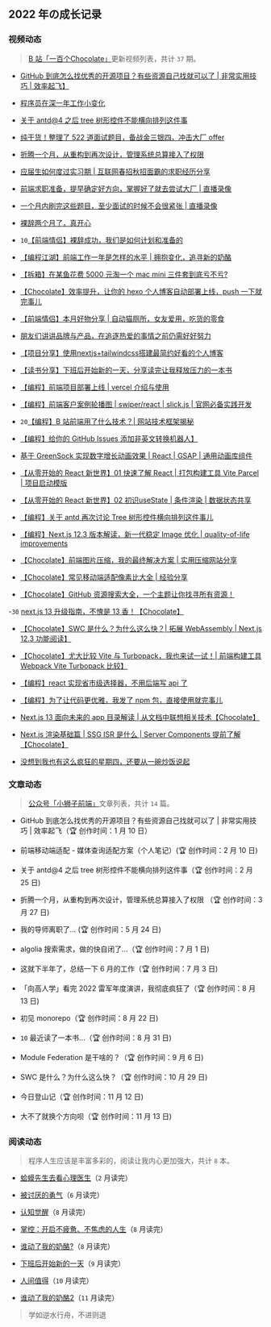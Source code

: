 ## 2022 年の成长记录

### 视频动态

> [B 站「一百个Chocolate」](https://space.bilibili.com/351534170)更新视频列表，共计 `37` 期。

- [GitHub 到底怎么找优秀的开源项目？有些资源自己找就可以了 | 非常实用技巧 | 效率起飞】](https://www.bilibili.com/video/BV1Cr4y1v7cq/?share_source=copy_web&vd_source=3c011055df411cd7eaf08a638498a0b2)
- [程序员在深一年工作小变化](https://www.bilibili.com/video/BV1EZ4y1k7cH/?share_source=copy_web&vd_source=3c011055df411cd7eaf08a638498a0b2)

- [关于 antd@4 之后 tree 树形控件不能横向排列这件事](https://www.bilibili.com/video/BV1AT4y1Q78d/?share_source=copy_web&vd_source=3c011055df411cd7eaf08a638498a0b2)

- [纯干货！整理了 522 道面试题目，备战金三银四，冲击大厂 offer](https://www.bilibili.com/video/BV1FT4y1Q7mF/?share_source=copy_web&vd_source=3c011055df411cd7eaf08a638498a0b2)

- [折腾一个月，从重构到再次设计，管理系统总算接入了权限](https://www.bilibili.com/video/BV11a411x7g2/?share_source=copy_web&vd_source=3c011055df411cd7eaf08a638498a0b2)

- [应届生如何度过实习期 | 互联网春招秋招面霸的求职经历分享](https://www.bilibili.com/video/BV1pq4y1e7oM/?share_source=copy_web&vd_source=3c011055df411cd7eaf08a638498a0b2)

- [前端求职准备，提早确定好方向，掌握好了就去尝试大厂 | 直播录像](https://www.bilibili.com/video/BV1594y1Z7sz/?share_source=copy_web&vd_source=3c011055df411cd7eaf08a638498a0b2)

- [一个月内刷完这些题目，至少面试的时候不会很紧张 | 直播录像](https://www.bilibili.com/video/BV1iZ4y1U7m8/?share_source=copy_web&vd_source=3c011055df411cd7eaf08a638498a0b2)

- [裸辞两个月了，真开心](https://www.bilibili.com/video/BV1Vu411y7up/?share_source=copy_web&vd_source=3c011055df411cd7eaf08a638498a0b2)

- `10`[【前端情侣】裸辞成功，我们是如何计划和准备的](https://www.bilibili.com/video/BV1xF411T7op/?share_source=copy_web&vd_source=3c011055df411cd7eaf08a638498a0b2)

- [【编程江湖】前端工作一年是怎样的水平 | 拥抱变化，追寻新的奶酪]( https://www.bilibili.com/video/BV1a3411N7yW/?share_source=copy_web&vd_source=3c011055df411cd7eaf08a638498a0b2)

- [【拆箱】在某鱼花费 5000 元淘一个 mac mini 三件套到底亏不亏?](https://www.bilibili.com/video/BV1QZ4y1i78s/?share_source=copy_web&vd_source=3c011055df411cd7eaf08a638498a0b2)

- [【Chocolate】效率提升，让你的 hexo 个人博客自动部署上线，push 一下就完事儿](https://www.bilibili.com/video/BV13B4y1x7ZS/?share_source=copy_web&vd_source=3c011055df411cd7eaf08a638498a0b2)

- [【前端情侣】本月好物分享 | 自动猫厕所，女友爱用，吃货的零食](https://www.bilibili.com/video/BV1HU4y1Q7bx/?share_source=copy_web&vd_source=3c011055df411cd7eaf08a638498a0b2)

- [朋友们讲讲品牌与产品，在追逐热爱的事情之前仍需好好努力](https://www.bilibili.com/video/BV1mG4y167WZ/?share_source=copy_web&vd_source=3c011055df411cd7eaf08a638498a0b2)

- [【项目分享】使用nextjs+tailwindcss搭建最简约好看的个人博客](https://www.bilibili.com/video/BV1jT411M7Js/?share_source=copy_web&vd_source=3c011055df411cd7eaf08a638498a0b2)

- [【读书分享】下班后开始新的一天，分享读完让我释放压力的一本书](https://www.bilibili.com/video/BV1ha411g72y/?share_source=copy_web&vd_source=3c011055df411cd7eaf08a638498a0b2)

- [【编程】前端项目部署上线 | vercel 介绍与使用](https://www.bilibili.com/video/BV11B4y1J7Rg/?share_source=copy_web&vd_source=3c011055df411cd7eaf08a638498a0b2)

- [【编程】前端客户案例轮播图 | swiper/react | slick.js | 官网必备实践开发](https://www.bilibili.com/video/BV1CW4y1Y7YY/?share_source=copy_web&vd_source=3c011055df411cd7eaf08a638498a0b2)

- `20`[【编程】B 站前端用了什么技术？| 网站技术框架揭秘](https://www.bilibili.com/video/BV1sB4y1773V/?share_source=copy_web&vd_source=3c011055df411cd7eaf08a638498a0b2)

- [【编程】给你的 GitHub Issues 添加非英文转换机器人】](https://www.bilibili.com/video/BV1we4y1B7Dr/?share_source=copy_web&vd_source=3c011055df411cd7eaf08a638498a0b2)

- [基于 GreenSock 实现数字增长动画效果 | React | GSAP | 通用动画库组件](https://www.bilibili.com/video/BV1VN4y1N7Kn/?share_source=copy_web&vd_source=3c011055df411cd7eaf08a638498a0b2)

- [【从零开始的 React 新世界】01 快速了解 React | 打包构建工具 Vite Parcel | 项目启动模版](https://www.bilibili.com/video/BV1g14y187tC/?share_source=copy_web&vd_source=3c011055df411cd7eaf08a638498a0b2)

- [【从零开始的 React 新世界】02 初识useState | 条件渲染 | 数据状态共享](https://www.bilibili.com/video/BV168411s7hY/?share_source=copy_web&vd_source=3c011055df411cd7eaf08a638498a0b2)

- [【编程】关于 antd 再次讨论 Tree 树形控件横向排列这件事儿](https://www.bilibili.com/video/BV1pR4y1R72i/?share_source=copy_web&vd_source=3c011055df411cd7eaf08a638498a0b2)

- [【编程】Next.js 12.3 版本解读，新一代稳定 Image 优化 | quality-of-life improvements](https://www.bilibili.com/video/BV1LP411N7CS/?share_source=copy_web&vd_source=3c011055df411cd7eaf08a638498a0b2)

- [【Chocolate】前端图片压缩，我的最终解决方案 | 实用压缩网站分享](https://www.bilibili.com/video/BV1de4y1S73n/?share_source=copy_web&vd_source=3c011055df411cd7eaf08a638498a0b2)

- [【Chocolate】常见移动端适配像素比大全 | 经验分享](https://www.bilibili.com/video/BV1fm4y1c7rq/?share_source=copy_web&vd_source=3c011055df411cd7eaf08a638498a0b2)

- [【Chocolate】GitHub 资源搜索大全，一个主题让你找寻所有资源！](https://www.bilibili.com/video/BV1dW4y177LQ/?share_source=copy_web&vd_source=3c011055df411cd7eaf08a638498a0b2)

-`30` [next.js 13 升级指南，不愧是 13 香！【Chocolate】](https://www.bilibili.com/video/BV15P4y1m7LL/?share_source=copy_web&vd_source=3c011055df411cd7eaf08a638498a0b2)


- [【Chocolate】SWC 是什么？为什么这么快？| 拓展 WebAssembly | Next.js 12.3 功能阅读】](https://www.bilibili.com/video/BV1de4y1e7eX/?share_source=copy_web&vd_source=3c011055df411cd7eaf08a638498a0b2)

- [【Chocolate】尤大比较 Vite 与 Turbopack，我也来试一试！| 前端构建工具 Webpack Vite Turbopack 比较】](https://www.bilibili.com/video/BV1PK411S77j/?share_source=copy_web&vd_source=3c011055df411cd7eaf08a638498a0b2)

- [【编程】react 实现省市级选择器，不用后端写 api 了](https://www.bilibili.com/video/BV1AK411m7g3/?share_source=copy_web&vd_source=3c011055df411cd7eaf08a638498a0b2)

- [【编程】为了让代码更优雅，我发了 npm 包，直接使用就完事儿](https://www.bilibili.com/video/BV1bd4y1r7gw/?share_source=copy_web&vd_source=3c011055df411cd7eaf08a638498a0b2)

- [Next.js 13 面向未来的 app 目录解读 | 从文档中联想相关技术【Chocolate】](https://www.bilibili.com/video/BV1Ue4y1x7Ve/?share_source=copy_web&vd_source=3c011055df411cd7eaf08a638498a0b2)

- [Next.js 渲染基础篇 | SSG ISR 是什么 | Server Components 提前了解【Chocolate】](https://www.bilibili.com/video/BV1tD4y1x7zT/?share_source=copy_web&vd_source=3c011055df411cd7eaf08a638498a0b2)

- [没想到我也有这么疯狂的星期四，还要从一碗炒饭说起](https://www.bilibili.com/video/BV1PY411f7Dv/?share_source=copy_web&vd_source=3c011055df411cd7eaf08a638498a0b2)

### 文章动态


> [公众号「小狮子前端」](https://img-blog.csdnimg.cn/img_convert/43c196751f4984c71011557d06e7e9b6.png)文章列表，共计 `14` 篇。


-  GitHub 到底怎么找优秀的开源项目？有些资源自己找就可以了 | 非常实用技巧 | 效率起飞（:trophy: 创作时间：1 月 10 日）

-  前端移动端适配 - 媒体查询适配方案（个人笔记）(:trophy: 创作时间：2 月 10 日)

-  关于 antd@4 之后 tree 树形控件不能横向排列这件事（:trophy: 创作时间：2 月 25 日)

- 折腾一个月，从重构到再次设计，管理系统总算接入了权限 （:trophy: 创作时间：3 月 27 日)

- 我的导师离职了... (:trophy: 创作时间：5 月 24 日)

- algolia 搜索需求，做的快自闭了...（:trophy: 创作时间：7 月 1 日)

- 这就下半年了，总结一下 6 月的工作（:trophy: 创作时间：7 月 3 日)

- 「向高人学」看完 2022 雷军年度演讲，我彻底疯狂了（:trophy: 创作时间：8 月 13 日)

- 初见 monorepo（:trophy: 创作时间：8 月 22 日)

- `10` 最近读了一本书...（:trophy: 创作时间：8 月 31 日)

- Module Federation 是干啥的？（:trophy: 创作时间：9 月 6 日)

- SWC 是什么？为什么这么快？（:trophy: 创作时间：10 月 29 日)

- 今日登山记（:trophy: 创作时间：11 月 12 日)

- 大不了就换个方向呗（:trophy: 创作时间：11 月 13 日)


### 阅读动态

> 程序人生应该是丰富多彩的，阅读让我内心更加强大，共计 `8` 本。

- [蛤蟆先生去看心理医生](https://book.douban.com/subject/35143790/)（`2` 月读完）

- [被讨厌的勇气](https://book.douban.com/subject/26369699/)（`6` 月读完）

- [认知觉醒](https://book.douban.com/subject/35193035/)（`8` 月读完）

- [掌控：开启不疲惫、不焦虑的人生](https://book.douban.com/subject/30273559/)（`8` 月读完）

- [谁动了我的奶酪?](https://book.douban.com/subject/4722180/)（`8` 月读完）

- [下班后开始新的一天](https://book.douban.com/subject/36021556/)（`9` 月读完）

- [人间值得](https://book.douban.com/subject/34797578/)（`10` 月读完）

- [谁动了我的奶酪2](https://book.douban.com/subject/35139833/)（`11` 月读完）


> 学如逆水行舟，不进则退
